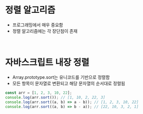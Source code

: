 # 정렬 알고리즘

- 프로그래밍에서 매우 중요함
- 정렬 알고리즘에는 각 장단점이 존재

<br/>

# 자바스크립트 내장 정렬

- Array.prototype.sort는 유니코드를 기반으로 정렬함
- 모든 항목이 문자열로 변환되고 해당 문자열의 순서대로 정렬됨

```js
const arr = [1, 2, 3, 10, 22];
console.log(arr.sort()); // [1, 10, 2, 22, 3]
console.log(arr.sort((a, b) => a - b)); // [1, 2, 3, 10, 22]
console.log(arr.sort((a, b) => b - a)); // [22, 10, 3, 2, 1]
```
